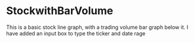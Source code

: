 # StockwithBarVolume
This is a basic stock line graph, with a trading volume bar graph below it. I have added an input box to type the ticker and date rage
